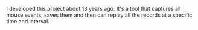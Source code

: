 I developed this project about 13 years ago. It's a tool that captures all mouse events, saves them and then can replay all the records at a specific time and interval.
